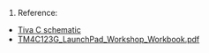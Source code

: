 1. Reference: 

- [Tiva C schematic](https://www.ti.com/lit/ug/spmu296/spmu296.pdf)
- [TM4C123G_LaunchPad_Workshop_Workbook.pdf](https://software-dl.ti.com/trainingTTO/trainingTTO_public_sw/GSW-TM4C123G-LaunchPad/TM4C123G_LaunchPad_Workshop_Workbook.pdf)
